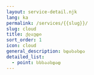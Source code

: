 ```yaml
---
layout: service-detail.njk
lang: ka
permalink: /services/{{slug}}/
slug: cloud
title: ქლაუდი
sort_order: 1
icon: cloud
general_description: სდასასდა
detailed_list:
  - point: სსსაასდად
---
```

